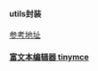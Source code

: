 #### utils封装
[参考地址](https://juejin.im/post/5c73554cf265da2de33f2a32)

#### [富文本编辑器 tinymce](https://juejin.im/post/5d7f36a95188257fed0aa1e9?utm_source=gold_browser_extension)
